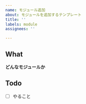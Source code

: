 ```yaml
---
name: モジュール追加
about: モジュールを追加するテンプレート
title: ''
labels: module
assignees: ''

---
```


## What
**どんなモジュールか**

## Todo
- [ ] やること
